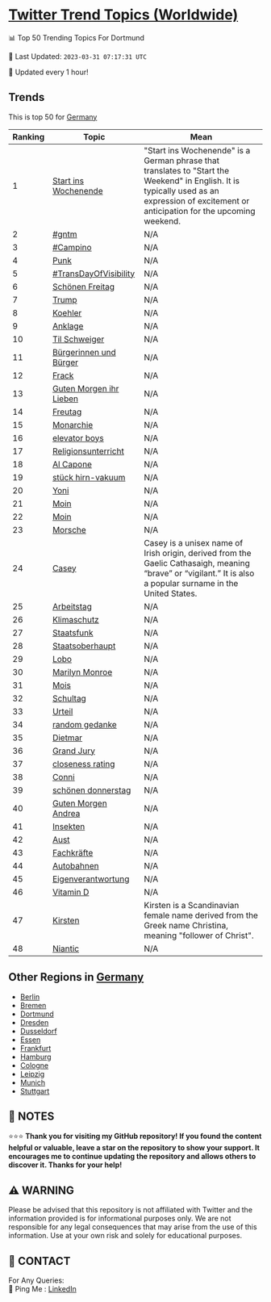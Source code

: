 [Twitter Trend Topics (Worldwide)](https://github.com/ErcinDedeoglu/Twitter-Trend-Topics)
==========


📊 Top 50 Trending Topics For Dortmund

📆 Last Updated: `2023-03-31 07:17:31 UTC`

🔧 Updated every 1 hour!


## Trends

This is top 50 for [Germany](</Germany>)

| Ranking | Topic | Mean |
| ------- | ------------ | ------------ |
| 1 | [Start ins Wochenende](http://twitter.com/search?q=Start+ins+Wochenende) | "Start ins Wochenende" is a German phrase that translates to "Start the Weekend" in English. It is typically used as an expression of excitement or anticipation for the upcoming weekend. |
| 2 | [#gntm](http://twitter.com/search?q=%23gntm) | N/A |
| 3 | [#Campino](http://twitter.com/search?q=%23Campino) | N/A |
| 4 | [Punk](http://twitter.com/search?q=Punk) | N/A |
| 5 | [#TransDayOfVisibility](http://twitter.com/search?q=%23TransDayOfVisibility) | N/A |
| 6 | [Schönen Freitag](http://twitter.com/search?q=Sch%c3%b6nen+Freitag) | N/A |
| 7 | [Trump](http://twitter.com/search?q=Trump) | N/A |
| 8 | [Koehler](http://twitter.com/search?q=Koehler) | N/A |
| 9 | [Anklage](http://twitter.com/search?q=Anklage) | N/A |
| 10 | [Til Schweiger](http://twitter.com/search?q=Til+Schweiger) | N/A |
| 11 | [Bürgerinnen und Bürger](http://twitter.com/search?q=B%c3%bcrgerinnen+und+B%c3%bcrger) | N/A |
| 12 | [Frack](http://twitter.com/search?q=Frack) | N/A |
| 13 | [Guten Morgen ihr Lieben](http://twitter.com/search?q=Guten+Morgen+ihr+Lieben) | N/A |
| 14 | [Freutag](http://twitter.com/search?q=Freutag) | N/A |
| 15 | [Monarchie](http://twitter.com/search?q=Monarchie) | N/A |
| 16 | [elevator boys](http://twitter.com/search?q=elevator+boys) | N/A |
| 17 | [Religionsunterricht](http://twitter.com/search?q=Religionsunterricht) | N/A |
| 18 | [Al Capone](http://twitter.com/search?q=Al+Capone) | N/A |
| 19 | [stück hirn-vakuum](http://twitter.com/search?q=st%c3%bcck+hirn-vakuum) | N/A |
| 20 | [Yoni](http://twitter.com/search?q=Yoni) | N/A |
| 21 | [Moin](http://twitter.com/search?q=Moin) | N/A |
| 22 | [Moin](http://twitter.com/search?q=Moin) | N/A |
| 23 | [Morsche](http://twitter.com/search?q=Morsche) | N/A |
| 24 | [Casey](http://twitter.com/search?q=Casey) | Casey is a unisex name of Irish origin, derived from the Gaelic Cathasaigh, meaning “brave” or “vigilant.” It is also a popular surname in the United States. |
| 25 | [Arbeitstag](http://twitter.com/search?q=Arbeitstag) | N/A |
| 26 | [Klimaschutz](http://twitter.com/search?q=Klimaschutz) | N/A |
| 27 | [Staatsfunk](http://twitter.com/search?q=Staatsfunk) | N/A |
| 28 | [Staatsoberhaupt](http://twitter.com/search?q=Staatsoberhaupt) | N/A |
| 29 | [Lobo](http://twitter.com/search?q=Lobo) | N/A |
| 30 | [Marilyn Monroe](http://twitter.com/search?q=Marilyn+Monroe) | N/A |
| 31 | [Mois](http://twitter.com/search?q=Mois) | N/A |
| 32 | [Schultag](http://twitter.com/search?q=Schultag) | N/A |
| 33 | [Urteil](http://twitter.com/search?q=Urteil) | N/A |
| 34 | [random gedanke](http://twitter.com/search?q=random+gedanke) | N/A |
| 35 | [Dietmar](http://twitter.com/search?q=Dietmar) | N/A |
| 36 | [Grand Jury](http://twitter.com/search?q=Grand+Jury) | N/A |
| 37 | [closeness rating](http://twitter.com/search?q=closeness+rating) | N/A |
| 38 | [Conni](http://twitter.com/search?q=Conni) | N/A |
| 39 | [schönen donnerstag](http://twitter.com/search?q=sch%c3%b6nen+donnerstag) | N/A |
| 40 | [Guten Morgen Andrea](http://twitter.com/search?q=Guten+Morgen+Andrea) | N/A |
| 41 | [Insekten](http://twitter.com/search?q=Insekten) | N/A |
| 42 | [Aust](http://twitter.com/search?q=Aust) | N/A |
| 43 | [Fachkräfte](http://twitter.com/search?q=Fachkr%c3%a4fte) | N/A |
| 44 | [Autobahnen](http://twitter.com/search?q=Autobahnen) | N/A |
| 45 | [Eigenverantwortung](http://twitter.com/search?q=Eigenverantwortung) | N/A |
| 46 | [Vitamin D](http://twitter.com/search?q=Vitamin+D) | N/A |
| 47 | [Kirsten](http://twitter.com/search?q=Kirsten) | Kirsten is a Scandinavian female name derived from the Greek name Christina, meaning "follower of Christ". |
| 48 | [Niantic](http://twitter.com/search?q=Niantic) | N/A |



## Other Regions in [Germany](</Germany>)

* [Berlin](</Germany/Berlin.md>)
* [Bremen](</Germany/Bremen.md>)
* [Dortmund](</Germany/Dortmund.md>)
* [Dresden](</Germany/Dresden.md>)
* [Dusseldorf](</Germany/Dusseldorf.md>)
* [Essen](</Germany/Essen.md>)
* [Frankfurt](</Germany/Frankfurt.md>)
* [Hamburg](</Germany/Hamburg.md>)
* [Cologne](</Germany/Cologne.md>)
* [Leipzig](</Germany/Leipzig.md>)
* [Munich](</Germany/Munich.md>)
* [Stuttgart](</Germany/Stuttgart.md>)



## 📝 NOTES

⭐⭐⭐ **Thank you for visiting my GitHub repository! If you found the content helpful or valuable, leave a star on the repository to show your support. It encourages me to continue updating the repository and allows others to discover it. Thanks for your help!**


## ⚠️ WARNING

Please be advised that this repository is not affiliated with Twitter and the information provided is for informational purposes only. We are not responsible for any legal consequences that may arise from the use of this information. Use at your own risk and solely for educational purposes.


## 📨 CONTACT

 For Any Queries:  
            🏓 Ping Me : [LinkedIn](https://www.linkedin.com/in/ercindedeoglu/)
